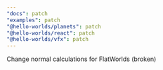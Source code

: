 ```yaml
---
"docs": patch
"examples": patch
"@hello-worlds/planets": patch
"@hello-worlds/react": patch
"@hello-worlds/vfx": patch
---
```


Change normal calculations for FlatWorlds (broken)
